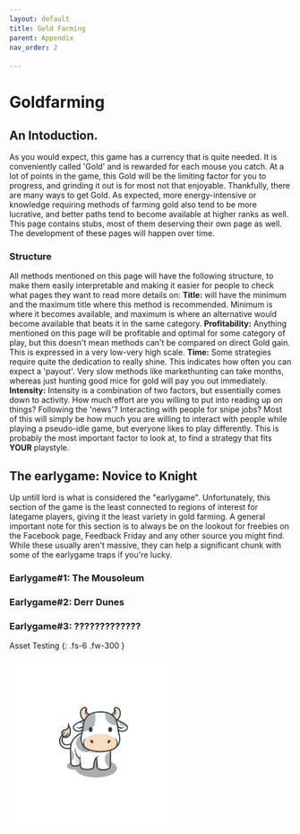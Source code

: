 ```yaml
---
layout: default
title: Gold Farming
parent: Appendix
nav_order: 2

---
```

# Goldfarming

## An Intoduction.
As you would expect, this game has a currency that is quite needed. It is conveniently called 'Gold' and is rewarded for each mouse you catch. At a lot of points in the game, this Gold will be the limiting factor for you to progress, and grinding it out is for most not that enjoyable. Thankfully, there are many ways to get Gold. As expected, more energy-intensive or knowledge requiring methods of farming gold also tend to be more lucrative, and better paths tend to become available at higher ranks as well.  
This page contains stubs, most of them deserving their own page as well. The development of these pages will happen over time.

### Structure
All methods mentioned on this page will have the following structure, to make them easily interpretable and making it easier for people to check what pages they want to read more details on:
**Title:** will have the minimum and the maximum title where this method is recommended. Minimum is where it becomes available, and maximum is where an alternative would become available that beats it in the same category.
**Profitability:** Anything mentioned on this page will be profitable and optimal for some category of play, but this doesn't mean methods can't be compared on direct Gold gain. This is expressed in a very low-very high scale.
**Time:** Some strategies require quite the dedication to really shine. This indicates how often you can expect a 'payout'. Very slow methods like markethunting can take months, whereas just hunting good mice for gold will pay you out immediately.
**Intensity:** Intensity is a combination of two factors, but essentially comes down to activity. How much effort are you willing to put into reading up on things? Following the 'news'? Interacting with people for snipe jobs? Most of this will simply be how much you are willing to interact with people while playing a pseudo-idle game, but everyone likes to play differently. This is probably the most important factor to look at, to find a strategy that fits **YOUR** playstyle.

## The earlygame: Novice to Knight
Up untill lord is what is considered the "earlygame". Unfortunately, this section of the game is the least connected to regions of interest for lategame players, giving it the least variety in gold farming. A general important note for this section is to always be on the lookout for freebies on the Facebook page, Feedback Friday and any other source you might find. While these usually aren't massive, they can help a significant chunk with some of the earlygame traps if you're lucky.

### Earlygame#1: The Mousoleum

### Earlygame#2: Derr Dunes

### Earlygame#3: ?????????????

Asset Testing
{: .fs-6 .fw-300 }

<img src="/assets/images/Kuh.png" alt="Moo" width="300" height="300">
